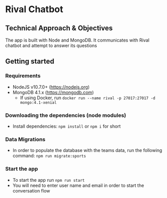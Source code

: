 # Rival Chatbot

## Technical Approach & Objectives

The app is built with Node and MongoDB. It communicates with
Rival chatbot and attempt to answer its questions

## Getting started

### Requirements

- NodeJS v10.7.0+ (https://nodejs.org)
- MongoDB 4.1.x (https://mongodb.com)
  - If using Docker, run `docker run --name rival -p 27017:27017 -d mongo:4.1-xenial`

### Downloading the dependencies (node modules)
- Install dependencies: `npm install` or `npm i` for short

### Data Migrations
- In order to populate the database with the teams data, run the following command: `npm run migrate:sports`

### Start the app
- To start the app run `npm run start`
- You will need to enter user name and email in order to start the conversation flow
